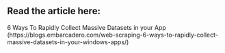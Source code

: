 <h2>Read the article here:</h2>
6 Ways To Rapidly Collect Massive Datasets in your App (https://blogs.embarcadero.com/web-scraping-6-ways-to-rapidly-collect-massive-datasets-in-your-windows-apps/)
